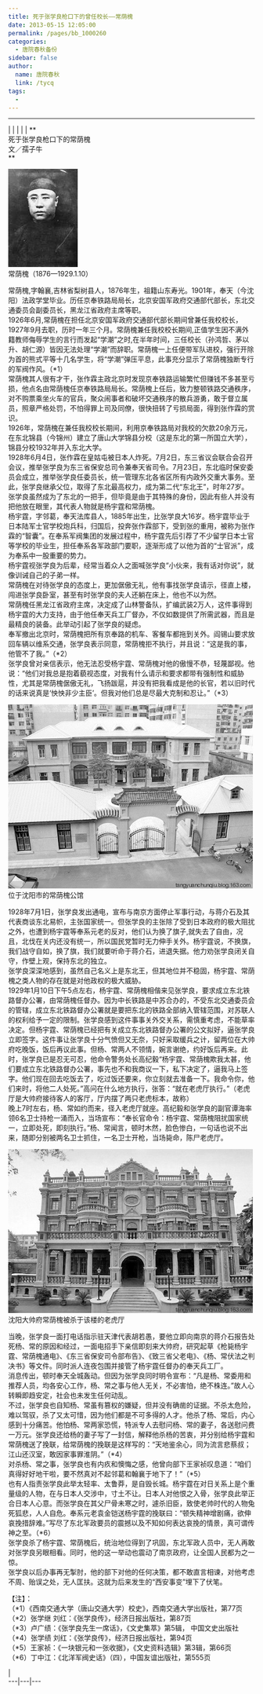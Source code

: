 ```yaml
---
title: 死于张学良枪口下的曾任校长——常荫槐
date: 2013-05-15 12:05:00
permalink: /pages/bb_1000260
categories: 
  - 唐院春秋备份
sidebar: false
author: 
  name: 唐院春秋
  link: /tycq
tags: 
  - 
---
```


* * *

  
|  |  |  |  |  **  
死于张学良枪口下的常荫槐  
文／孺子牛  
**  

![](/pic/img0.ph.126.net_VQ6pw7LvsaMr9OOf250jIg==_3860710780663384710.jpg)  
常荫槐（1876—1929.1.10）

  
常荫槐,字翰襄,吉林省梨树县人，1876年生，祖籍山东寿光。1901年，奉天（今沈阳）法政学堂毕业。历任京奉铁路局局长，北京安国军政府交通部代部长，东北交通委员会副委员长，黑龙江省政府主席等职。  
1926年6月,常荫槐在担任北京安国军政府交通部代部长期间曾兼任我校校长，1927年9月去职，历时一年三个月。常荫槐兼任我校校长期间,正值学生因不满外籍教师侮辱学生的言行而发起“学潮”之时,在半年时间，三任校长（孙鸿哲、茅以升、胡仁源）皆因无法处理“学潮”而辞职。常荫槐一上任便带军队进校，强行开除为首的熊式平等十几名学生，将“学潮”弹压平息，此事充分显示了常荫槐独断专行的军阀作风。（*1）  
常荫槐其人很有才干，张作霖主政北京时发现京奉铁路运输繁忙但赚钱不多甚至亏损，他点名由常荫槐任京奉铁路局局长。常荫槐上任后，致力整顿铁路交通秩序，对不购票乘坐火车的官兵，聚众闹事者和破坏交通秩序的散兵游勇，敢于督立属员，照章严格处罚，不怕得罪上司及同僚，很快扭转了亏损局面，得到张作霖的赏识。  
1926年，常荫槐在兼任我校校长期间，利用京奉铁路局对我校的欠款20余万元，在东北锦县（今锦州）建立了唐山大学锦县分校（这是东北的第一所国立大学），锦县分校1932年并入东北大学。  
1928年6月4日，张作霖在皇姑屯被日本人炸死。7月2日，东三省议会联合会召开会议，推举张学良为东三省保安总司令兼奉天省司令。7月23日，东北临时保安委员会成立，推举张学良任委员长，统一管理东北各省区所有内政外交重大事务。至此，张学良继承父位，取得了东北最高权力，成为第二代“东北王”，时年27岁。  
张学良虽然成为了东北的一把手，但毕竟是由于其特殊的身份，因此有些人并没有把他放在眼里，其代表人物就是杨宇霆和常荫槐。  
杨宇霆，字邻葛，奉天法库县人，1885年出生，比张学良大16岁。杨宇霆毕业于日本陆军士官学校炮兵科，归国后，投奔张作霖部下，受到张的重用，被称为张作霖的“智囊”。在奉系军阀集团的发展过程中，杨宇霆先后引荐了不少留学日本士官等学校的毕业生，担任奉系各军政部门要职，逐渐形成了以他为首的“士官派”，成为奉系中一股重要的势力。  
杨宇霆视张学良为后辈，经常当着众人之面喊张学良“小伙来，我有话对你说”，就像训诫自己的子弟一样。  
常荫槐在对待张学良的态度上，更加倨傲无礼，他有事找张学良请示，径直上楼，闯进张学良卧室，甚至有时张学良的夫人还躺在床上，他也不以为然。  
常荫槐任黑龙江省政府主席，决定成了山林警备队，扩编武装2万人，这件事得到杨宇霆的大力支持，由于他任奉天兵工厂督办，不仅如数提供了所需武器，而且是最精良的装备。此举动引起了张学良的疑虑。  
奉军撤出北京时，常荫槐把所有京奉路的机车、客餐车都拖到关外。阎锡山要求放回车辆以维系交通，张学良表示同意，常荫槐拒不执行，并且说：“这是我的事，他管不了我。”（*2）  
张学良曾对亲信表示，他无法忍受杨宇霆、常荫槐对他的傲慢不恭，轻蔑鄙视。他说：“他们对我总是抱着藐视态度，对我有什么请示和要求都带有强制性和威胁性，尤其是常荫槐倨傲无礼，飞扬跋扈，并没有把我看成是他的长官，若以旧时代的话来说真是‘怏怏非少主臣’。但我对他们总是尽最大克制和忍让。”（*3）  

![](/pic/img1.ph.126.net_1LXcIER0CRchCWLPsVvnxg==_6597389724542260021.jpg)  
位于沈阳市的常荫槐公馆

  
1928年7月1日，张学良发出通电，宣布与南京方面停止军事行动，与蒋介石及其代表商谈东北易帜，主张国家统一。但张学良的主张除了受到日本政府的极大阻扰之外，也遭到杨宇霆等奉系元老的反对，他们认为换了旗子,就失去了自由，况且，北伐在关内还没有统一，所以国民党暂时无力伸手关外。杨宇霆说，不换旗，我们战守自如，换了旗，我们就要听命于蒋介石，进退失据。他力劝张学良闭关自守，作壁上观，保持东北的独立。  
张学良深深地感到，虽然自己名义上是东北王，但其地位并不稳固，杨宇霆、常荫槐之类人物的存在就是对他政权的极大威胁。  
1929年1月10日下午5点左右，杨宇霆、常荫槐相偕来见张学良，要求成立东北铁路督办公署，由常荫槐任督办。因为中长铁路是中苏合办的，不受东北交通委员会的管辖，成立东北铁路督办公署就是要把东北的铁路全部纳入管辖范围，对苏联人的权利给予一定的限制。张学良感到这件事事关外交关系，需慎重考虑，不能草率决定。但杨宇霆、常荫槐已经把有关成立东北铁路督办公署的公文拟好，逼张学良立即签字。这件事让张学良十分气愤但又无奈，只好采取缓兵之计，留两位在大帅府吃晚饭，饭后再议此事。但杨、常两人不领情，婉言谢绝，约好饭后再来。此时，张学良已是忍无可忍，他命令警务处长高纪毅“杨宇霆、常荫槐欺我太甚，他们要成立东北铁路督办公署，事先也不和我商议一下，私下决定了，逼我马上签字。他们现在回去吃饭去了，吃过饭还要来，你立刻就去准备一下。我命令你，他们来时，将他二人处死。”高问在什么地方执行，张答：“就在老虎厅执行。”（老虎厅是大帅府接待客人的客厅，厅内摆了两只老虎标本，故称）  
晚上7时左右，杨、常如约而来，径入老虎厅就座。高纪毅和张学良的副官谭海率领6名卫士持枪一涌而入，当场宣布：“奉长官命令：杨宇霆、常荫槐阻扰国家统一，立即处死，即刻执行。”杨、常闻言，顿时木然，脸色惨白，一句话也说不出来，随即分别被两名卫士抓住，一名卫士开枪，当场毙命，陈尸老虎厅。  

![](/pic/img0.ph.126.net_wg0VMRQl5sBx4VuH41RnCA==_3004745376486303039.jpg)  
沈阳大帅府常荫槐被杀于该楼的老虎厅

  
当晚，张学良一面打电话指示驻天津代表胡若愚，要他立即向南京的蒋介石报告处死杨、常的原因和经过，一面电招手下亲信即刻来大帅府，研究起草《枪毙杨宇霆、常荫槐通电》、《东三省保安司令部布告》、《致三省父老电》、《杨、常伏法之判决书》等文件。同时派人连夜包围并接管了杨宇霆任督办的奉天兵工厂。  
消息传出，顿时奉天全城轰动。但因为张学良同时明令宣布：“凡是杨、常委用和推荐人员，均各安心工作，杨、常之事与他人无关，不必害怕，绝不株连。”故人心转瞬即趋安定，社会也未发生任何动乱。  
不过，张学良也自知杨、常虽有篡权的嫌疑，但并没有确凿的证据。不杀太危险，难以驾驭，杀了又太可惜，因为他们都是不可多得的人才。他杀了杨、常后，内心感到十分痛苦。他怕杨、常两家恐慌，特派专人去慰问杨、常的妻子，各送慰问费一万元。张学良还给杨的妻子写了一封信，解释他杀杨的苦衷，并分别给杨宇霆和常荫槐送了挽联，给常荫槐的挽联是这样写的：“天地鉴余心，同为流言悲蔡叔；江山还汉室，敢因家事罪淮阴。”（*4）  
对杀杨、常之事，张学良也有内疚和懊悔之感，他曾向部下王家祯叹息道：“咱们真得好好地干啦，要不然真对不起邻葛和翰襄于地下了！”（*5）  
也有人指责张学良此举太轻率、太鲁莽，是自毁长城。杨宇霆在对日关系上是个重量级的人物，在与日本人交涉中，寸土不让。日本人对他恨之入骨，张学良此举正合日本人心意。而张学良在其父尸骨未寒之时，遽杀旧臣，致使老帅时代的人物兔死狐悲，人人自危。奉系元老袁金铠送杨宇霆的挽联曰：“顿失精神增剧痛，欲伸哀挽措辞难。”写尽了东北军政要员的震撼以及不知如何表达哀挽的情景，真可谓传神之至。（*6）  
张学良杀了杨宇霆、常荫槐后，统治地位得到了巩固，东北军政人员中，无人再敢对张学良另眼相看。同时，他的这一举动也震动了南京政府，让全国人民都为之一惊。  
张学良以后办事再无掣肘，他的部下对他的任何决策，都不敢直言相谏，对他考虑不周、贻误之处，无人匡扶。这就为后来发生的“西安事变”埋下了伏笔。  
  
【注】：  
（*1）《西南交通大学（唐山交通大学）校史》，西南交通大学出版社，第77页  
（*2）张学继 刘红：《张学良传》，经济日报出版社，第87页  
（*3）卢广绩：《张学良先生一席话》，《文史集萃》第5辑， 中国文史出版社  
（*4）张学绩 刘红：《张学良传》，经济日报出版社，第94页  
（*5）王家祯：《一块银元和一张收据》，《文史资料选辑》第3辑，第66页  
（*6）丁中江：《北洋军阀史话》（四），中国友谊出版社，第555页  
  
|  
---|---|---